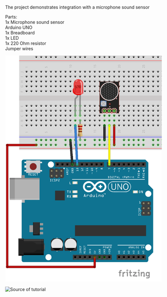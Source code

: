 The project demonstrates integration with a microphone sound sensor

Parts:  
1x Microphone sound sensor  
Arduino UNO  
1x Breadboard  
1x LED  
1x 220 Ohm resistor  
Jumper wires  

![Visual](visual-schema.png)


![Source of tutorial](https://randomnerdtutorials.com/guide-for-microphone-sound-sensor-with-arduino)
